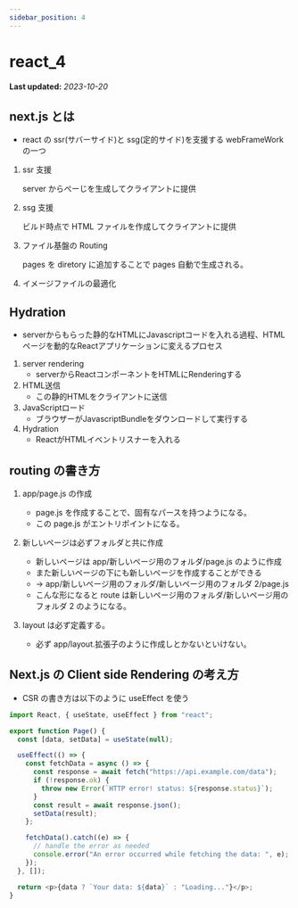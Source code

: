 ```yaml
---
sidebar_position: 4
---
```


# react_4

**Last updated:** _2023-10-20_

## next.js とは

- react の ssr(サバーサイド)と ssg(定的サイド)を支援する webFrameWork の一つ

1. ssr 支援

   server からぺーじを生成してクライアントに提供

2. ssg 支援

   ビルド時点で HTML ファイルを作成してクライアントに提供

3. ファイル基盤の Routing

   pages を diretory に追加することで pages 自動で生成される。

4. イメージファイルの最適化

## Hydration
- serverからもらった静的なHTMLにJavascriptコードを入れる過程、HTMLページを動的なReactアプリケーションに変えるプロセス
1. server rendering
   -  serverからReactコンポーネントをHTMLにRenderingする
2. HTML送信
   - この静的HTMLをクライアントに送信
3. JavaScriptロード
   - ブラウザーがJavascriptBundleをダウンロードして実行する
4. Hydration
   - ReactがHTMLイベントリスナーを入れる

## routing の書き方

1. app/page.js の作成

   - page.js を作成することで、固有なパースを持つようになる。
   - この page.js がエントリポイントになる。

2. 新しいページは必ずフォルダと共に作成

   - 新しいページは app/新しいページ用のフォルダ/page.js のように作成
   - また新しいページの下にも新しいページを作成することができる
   - -> app/新しいページ用のフォルダ/新しいページ用のフォルダ 2/page.js
   - こんな形になると route は新しいページ用のフォルダ/新しいページ用のフォルダ 2 のようになる。

3. layout は必ず定義する。

   - 必ず app/layout.拡張子のように作成しとかないといけない。

## Next.js の Client side Rendering の考え方

- CSR の書き方は以下のように useEffect を使う

```javascript
import React, { useState, useEffect } from "react";

export function Page() {
  const [data, setData] = useState(null);

  useEffect(() => {
    const fetchData = async () => {
      const response = await fetch("https://api.example.com/data");
      if (!response.ok) {
        throw new Error(`HTTP error! status: ${response.status}`);
      }
      const result = await response.json();
      setData(result);
    };

    fetchData().catch((e) => {
      // handle the error as needed
      console.error("An error occurred while fetching the data: ", e);
    });
  }, []);

  return <p>{data ? `Your data: ${data}` : "Loading..."}</p>;
}
```
